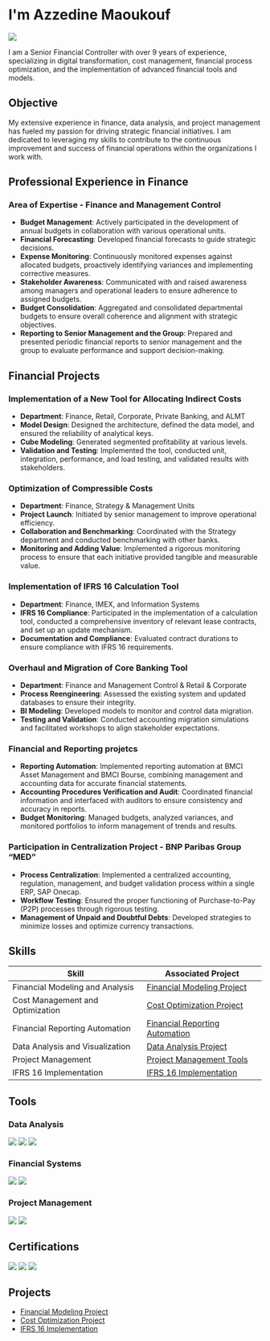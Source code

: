# I'm Azzedine Maoukouf
<a href="https://linkedin.com/in/azzedine-maoukouf"><img src="https://img.shields.io/badge/-LinkedIn-0072b1?&style=for-the-badge&logo=linkedin&logoColor=white" /></a>

I am a Senior Financial Controller with over 9 years of experience, specializing in digital transformation, cost management, financial process optimization, and the implementation of advanced financial tools and models.

## Objective

My extensive experience in finance, data analysis, and project management has fueled my passion for driving strategic financial initiatives. I am dedicated to leveraging my skills to contribute to the continuous improvement and success of financial operations within the organizations I work with.

## Professional Experience in Finance

### Area of Expertise - Finance and Management Control

- **Budget Management**: Actively participated in the development of annual budgets in collaboration with various operational units.
- **Financial Forecasting**: Developed financial forecasts to guide strategic decisions.
- **Expense Monitoring**: Continuously monitored expenses against allocated budgets, proactively identifying variances and implementing corrective measures.
- **Stakeholder Awareness**: Communicated with and raised awareness among managers and operational leaders to ensure adherence to assigned budgets.
- **Budget Consolidation**: Aggregated and consolidated departmental budgets to ensure overall coherence and alignment with strategic objectives.
- **Reporting to Senior Management and the Group**: Prepared and presented periodic financial reports to senior management and the group to evaluate performance and support decision-making.


## Financial Projects

### Implementation of a New Tool for Allocating Indirect Costs

- **Department**: Finance, Retail, Corporate, Private Banking, and ALMT
- **Model Design**: Designed the architecture, defined the data model, and ensured the reliability of analytical keys.
- **Cube Modeling**: Generated segmented profitability at various levels.
- **Validation and Testing**: Implemented the tool, conducted unit, integration, performance, and load testing, and validated results with stakeholders.

### Optimization of Compressible Costs

- **Department**: Finance, Strategy & Management Units
- **Project Launch**: Initiated by senior management to improve operational efficiency.
- **Collaboration and Benchmarking**: Coordinated with the Strategy department and conducted benchmarking with other banks.
- **Monitoring and Adding Value**: Implemented a rigorous monitoring process to ensure that each initiative provided tangible and measurable value.

### Implementation of IFRS 16 Calculation Tool

- **Department**: Finance, IMEX, and Information Systems
- **IFRS 16 Compliance**: Participated in the implementation of a calculation tool, conducted a comprehensive inventory of relevant lease contracts, and set up an update mechanism.
- **Documentation and Compliance**: Evaluated contract durations to ensure compliance with IFRS 16 requirements.

### Overhaul and Migration of Core Banking Tool

- **Department**: Finance and Management Control & Retail & Corporate
- **Process Reengineering**: Assessed the existing system and updated databases to ensure their integrity.
- **BI Modeling**: Developed models to monitor and control data migration.
- **Testing and Validation**: Conducted accounting migration simulations and facilitated workshops to align stakeholder expectations.


### Financial and Reporting projetcs

- **Reporting Automation**: Implemented reporting automation at BMCI Asset Management and BMCI Bourse, combining management and accounting data for accurate financial statements.
- **Accounting Procedures Verification and Audit**: Coordinated financial information and interfaced with auditors to ensure consistency and accuracy in reports.
- **Budget Monitoring**: Managed budgets, analyzed variances, and monitored portfolios to inform management of trends and results.

### Participation in Centralization Project - BNP Paribas Group “MED”

- **Process Centralization**: Implemented a centralized accounting, regulation, management, and budget validation process within a single ERP, SAP Onecap.
- **Workflow Testing**: Ensured the proper functioning of Purchase-to-Pay (P2P) processes through rigorous testing.
- **Management of Unpaid and Doubtful Debts**: Developed strategies to minimize losses and optimize currency transactions.


## Skills

| Skill                                         | Associated Project                          |
|-----------------------------------------------|---------------------------------------------|
| Financial Modeling and Analysis               | <a href="https://github.com/azzedine-maoukouf/financial-modeling">Financial Modeling Project</a>|
| Cost Management and Optimization              | <a href="https://github.com/azzedine-maoukouf/cost-optimization">Cost Optimization Project</a>|
| Financial Reporting Automation                | <a href="https://github.com/azzedine-maoukouf/financial-reporting">Financial Reporting Automation</a>|
| Data Analysis and Visualization               | <a href="https://github.com/azzedine-maoukouf/data-analysis">Data Analysis Project</a>|
| Project Management                            | <a href="https://github.com/azzedine-maoukouf/project-management">Project Management Tools</a>|
| IFRS 16 Implementation                        | <a href="https://github.com/azzedine-maoukouf/ifrs16-implementation">IFRS 16 Implementation</a>|

## Tools

### Data Analysis
<div>
    <img src="https://img.shields.io/badge/-Power_BI-F2C811?&style=for-the-badge&logo=Power-BI&logoColor=white" />
    <img src="https://img.shields.io/badge/-Python-3776AB?&style=for-the-badge&logo=Python&logoColor=white" />
    <img src="https://img.shields.io/badge/-SQL-003B57?&style=for-the-badge&logo=MySQL&logoColor=white" />
</div>

### Financial Systems
<div>
    <img src="https://img.shields.io/badge/-SAP-0FAAFF?&style=for-the-badge&logo=SAP&logoColor=white" />
    <img src="https://img.shields.io/badge/-SAGE-8D2672?&style=for-the-badge&logo=Sage&logoColor=white" />
</div>

### Project Management
<div>
    <img src="https://img.shields.io/badge/-JIRA-0052CC?&style=for-the-badge&logo=Jira&logoColor=white" />
    <img src="https://img.shields.io/badge/-Trello-0079BF?&style=for-the-badge&logo=Trello&logoColor=white" />
</div>

## Certifications

<div>
<img src="https://img.shields.io/badge/-Data_Science-FF4500?&style=for-the-badge&logo=Coursera&logoColor=white" />
<img src="https://img.shields.io/badge/-Credit_Risk_Modeling-007ACC?&style=for-the-badge&logo=Udemy&logoColor=white" />
<img src="https://img.shields.io/badge/-Financial_Reporting_with_Power_BI-00A1F1?&style=for-the-badge&logo=LinkedIn&logoColor=white" />
</div>

## Projects

- [Financial Modeling Project](https://github.com/azzedine-maoukouf/financial-modeling)
- [Cost Optimization Project](https://github.com/azzedine-maoukouf/cost-optimization)
- [IFRS 16 Implementation](https://github.com/azzedine-maoukouf/ifrs16-implementation)
